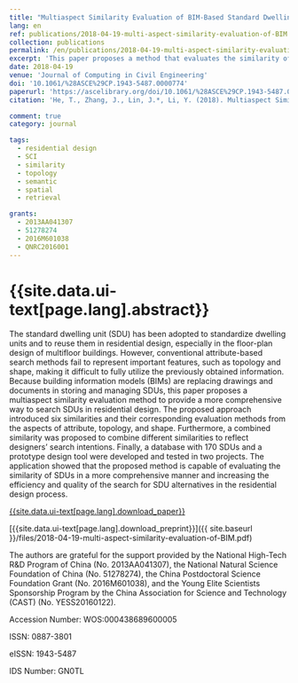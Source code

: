 ```yaml
---
title: "Multiaspect Similarity Evaluation of BIM-Based Standard Dwelling Units for Residential Design"
lang: en
ref: publications/2018-04-19-multi-aspect-similarity-evaluation-of-BIM
collection: publications
permalink: /en/publications/2018-04-19-multi-aspect-similarity-evaluation-of-BIM
excerpt: 'This paper proposes a method that evaluates the similarity of BIM-based standard dwelling unit from the aspects of attribute, topology, and shape.'
date: 2018-04-19
venue: 'Journal of Computing in Civil Engineering'
doi: '10.1061/%28ASCE%29CP.1943-5487.0000774'
paperurl: 'https://ascelibrary.org/doi/10.1061/%28ASCE%29CP.1943-5487.0000774'
citation: 'He, T., Zhang, J., Lin, J.*, Li, Y. (2018). Multiaspect Similarity Evaluation of BIM-Based Standard Dwelling Units for Residential Design. <i>Journal of Computing in Civil Engineering</i>, 32(5), 04018032. doi: 10.1061/(ASCE)CP.1943-5487.0000774'

comment: true
category: journal

tags: 
  - residential design
  - SCI
  - similarity
  - topology
  - semantic
  - spatial
  - retrieval

grants:
  - 2013AA041307
  - 51278274
  - 2016M601038
  - QNRC2016001
---
```



{{site.data.ui-text[page.lang].abstract}}
====

The standard dwelling unit (SDU) has been adopted to standardize dwelling units and to reuse them in residential design, especially in the floor-plan design of multifloor buildings. However, conventional attribute-based search methods fail to represent important features, such as topology and shape, making it difficult to fully utilize the previously obtained information. Because building information models (BIMs) are replacing drawings and documents in storing and managing SDUs, this paper proposes a multiaspect similarity evaluation method to provide a more comprehensive way to search SDUs in residential design. The proposed approach introduced six similarities and their corresponding evaluation methods from the aspects of attribute, topology, and shape. Furthermore, a combined similarity was proposed to combine different similarities to reflect designers’ search intentions. Finally, a database with 170 SDUs and a prototype design tool were developed and tested in two projects. The application showed that the proposed method is capable of evaluating the similarity of SDUs in a more comprehensive manner and increasing the efficiency and quality of the search for SDU alternatives in the residential design process.

[{{site.data.ui-text[page.lang].download_paper}}](https://ascelibrary.org/doi/10.1061/%28ASCE%29CP.1943-5487.0000774)

[{{site.data.ui-text[page.lang].download_preprint}}]({{ site.baseurl }}/files/2018-04-19-multi-aspect-similarity-evaluation-of-BIM.pdf)

The authors are grateful for the support provided by the National High-Tech R&D Program of China (No. 2013AA041307), the National Natural Science Foundation of China (No. 51278274), the China Postdoctoral Science Foundation Grant (No. 2016M601038), and the Young Elite Scientists Sponsorship Program by the China Association for Science and Technology (CAST) (No. YESS20160122).

Accession Number: WOS:000438689600005

ISSN: 0887-3801

eISSN: 1943-5487

IDS Number: GN0TL